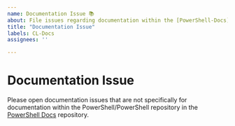 ```yaml
---
name: Documentation Issue 📚
about: File issues regarding documentation within the [PowerShell-Docs](https://github.com/MicrosoftDocs/PowerShell-Docs) repository
title: "Documentation Issue"
labels: CL-Docs
assignees: ''

---
```


# Documentation Issue

Please open documentation issues that are not specifically for documentation within the
PowerShell/PowerShell repository in the [PowerShell Docs](https://github.com/MicrosoftDocs/PowerShell-Docs/issues) repository.

